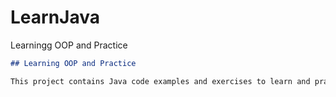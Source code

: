 # LearnJava
Learningg OOP and Practice
```markdown
## Learning OOP and Practice
```

```markdown
This project contains Java code examples and exercises to learn and practice Object-Oriented Programming (OOP) concepts.
```